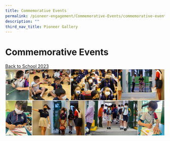 ```yaml
---
title: Commemorative Events
permalink: /pioneer-engagement/Commemorative-Events/commemorative-events/
description: ""
third_nav_title: Pioneer Gallery
---
```

# Commemorative Events

<a href="https://ogp-pioneerpri-staging.netlify.app/">Back to School 2023<img src="/images/Photo%20Album%20Thumb/back%20to%20school%202023.jpg"/></a>